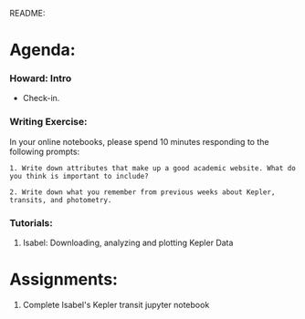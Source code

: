 README:
# Agenda:

### Howard: Intro
- Check-in. 

### Writing Exercise: 
In your online notebooks, please spend 10 minutes responding to the following prompts:

    1. Write down attributes that make up a good academic website. What do you think is important to include? 
    
    2. Write down what you remember from previous weeks about Kepler, transits, and photometry.
    
### Tutorials:
1. Isabel: Downloading, analyzing and plotting Kepler Data

# Assignments:

1. Complete Isabel's Kepler transit jupyter notebook
